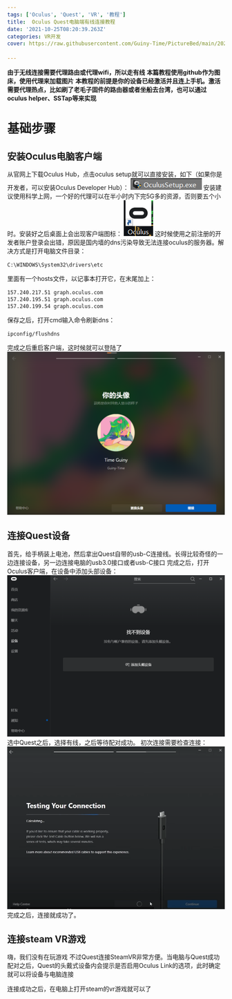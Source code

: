 ```yaml
---
tags: ['Oculus', 'Quest', 'VR', '教程']
title:  Oculus Quest电脑端有线连接教程
date: '2021-10-25T08:20:39.263Z'
categories: VR开发
cover: https://raw.githubusercontent.com/Guiny-Time/PictureBed/main/20211101232023.png

---
```


**由于无线连接需要代理路由或代理wifi，所以走有线**
**本篇教程使用github作为图床，使用代理来加载图片**
**本教程的前提是你的设备已经激活并且连上手机。激活需要代理热点，比如刷了老毛子固件的路由器或者坐船去台湾，也可以通过oculus helper、SSTap等来实现**
# 基础步骤
## 安装Oculus电脑客户端
从官网上下载Oculus Hub，点击oculus setup就可以直接安装，如下（如果你是开发者，可以安装Oculus Developer Hub）：
<img src="https://raw.githubusercontent.com/Guiny-Time/PictureBed/main/20211025214452.png"/>
安装建议使用科学上网，一个好的代理可以在半小时内下完5G多的资源，否则要五个小时。安装好之后桌面上会出现客户端图标：
<img src="https://raw.githubusercontent.com/Guiny-Time/PictureBed/main/20211025214715.png"/>
这时候使用之前注册的开发者账户登录会出错，原因是国内墙的dns污染导致无法连接oculus的服务器。解决方式是打开电脑文件目录：
```
C:\WINDOWS\System32\drivers\etc
```
里面有一个hosts文件，以记事本打开它，在末尾加上：
```
157.240.217.51 graph.oculus.com
157.240.195.51 graph.oculus.com
157.240.199.54 graph.oculus.com
```
保存之后，打开cmd输入命令刷新dns：
```
ipconfig/flushdns
```
完成之后重启客户端，这时候就可以登陆了
<img src="https://raw.githubusercontent.com/Guiny-Time/PictureBed/main/U7%25IF51%7ECX75%7BD%7BE%25E8OQN7.png"/>

## 连接Quest设备
首先，给手柄装上电池，然后拿出Quest自带的usb-C连接线。长得比较奇怪的一边连接设备，另一边连接电脑的usb3.0接口或者usb-C接口
完成之后，打开Oculus客户端，在设备中添加头部设备：
<img src="https://raw.githubusercontent.com/Guiny-Time/PictureBed/main/20211025215441.png"/>
选中Quest之后，选择有线，之后等待配对成功。
初次连接需要检查连接：
<img src="https://raw.githubusercontent.com/Guiny-Time/PictureBed/main/20211025215641.png"/>
完成之后，连接就成功了。

## 连接steam VR游戏
嗨，我们没有在玩游戏
不过Quest连接SteamVR非常方便。当电脑与Quest成功配对之后，Quest的头戴式设备内会提示是否启用Oculus Link的选项，此时确定就可以将设备与电脑连接

连接成功之后，在电脑上打开steam的vr游戏就可以了
